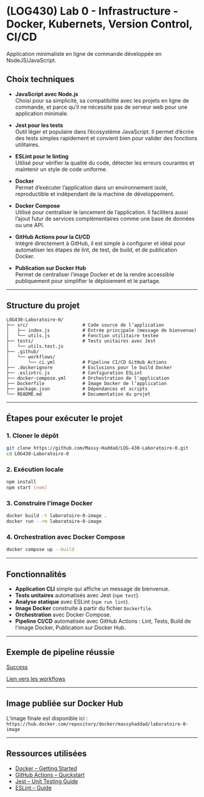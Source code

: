 # (LOG430) Lab 0 - Infrastructure - Docker, Kubernets, Version Control, CI/CD

Application minimaliste en ligne de commande développée en NodeJS/JavaScript.

## Choix techniques

- **JavaScript avec Node.js**  
  Choisi pour sa simplicité, sa compatibilité avec les projets en ligne de commande, et parce qu’il ne nécessite pas de serveur web pour une application minimale.

- **Jest pour les tests**  
  Outil léger et populaire dans l’écosystème JavaScript. Il permet d’écrire des tests simples rapidement et convient bien pour valider des fonctions utilitaires.

- **ESLint pour le linting**  
  Utilisé pour vérifier la qualité du code, détecter les erreurs courantes et maintenir un style de code uniforme.

- **Docker**  
  Permet d’exécuter l’application dans un environnement isolé, reproductible et indépendant de la machine de développement.

- **Docker Compose**  
  Utilisé pour centraliser le lancement de l’application. Il facilitera aussi l’ajout futur de services complémentaires comme une base de données ou une API.

- **GitHub Actions pour la CI/CD**  
  Intégré directement à GitHub, il est simple à configurer et idéal pour automatiser les étapes de lint, de test, de build, et de publication Docker.

- **Publication sur Docker Hub**  
  Permet de centraliser l’image Docker et de la rendre accessible publiquement pour simplifier le déploiement et le partage.

---

## Structure du projet
```
LOG430-Laboratoire-0/
├── src/                    # Code source de l’application
│   ├── index.js            # Entrée principale (message de bienvenue)
│   └── utils.js            # Fonction utilitaire testée
├── tests/                  # Tests unitaires avec Jest
│   └── utils.test.js
├── .github/
│   └── workflows/
│       └── ci.yml          # Pipeline CI/CD GitHub Actions
├── .dockerignore           # Exclusions pour le build Docker
├── .eslintrc.js            # Configuration ESLint
├── docker-compose.yml      # Orchestration de l'application
├── Dockerfile              # Image Docker de l’application
├── package.json            # Dépendances et scripts
└── README.md               # Documentation du projet
```

---

## Étapes pour exécuter le projet

### 1. Cloner le dépôt
```bash
git clone https://github.com/Massy-Haddad/LOG-430-Laboratoire-0.git
cd LOG430-Laboratoire-0
```

### 2. Exécution locale
```bash
npm install
npm start [nom]
```

### 3. Construire l’image Docker
```bash
docker build -t laboratoire-0-image .
docker run --rm laboratoire-0-image
```

### 4. Orchestration avec Docker Compose
```bash
docker compose up --build
```

---

## Fonctionnalités

- **Application CLI** simple qui affiche un message de bienvenue.
- **Tests unitaires** automatisés avec Jest (`npm test`).
- **Analyse statique** avec ESLint (`npm run lint`).
- **Image Docker** construite à partir du fichier `Dockerfile`.
- **Orchestration** avec Docker Compose.
- **Pipeline CI/CD** automatisée avec GitHub Actions : Lint, Tests, Build de l'image Docker, Publication sur Docker Hub.

---

## Exemple de pipeline réussie

[Success](https://github.com/Massy-Haddad/LOG-430-Laboratoire-0/actions/runs/15000400328)

[Lien vers les workflows](https://github.com/Massy-Haddad/LOG-430-Laboratoire-0/actions)

---

## Image publiée sur Docker Hub

L’image finale est disponible ici :  
`https://hub.docker.com/repository/docker/massyhaddad/laboratoire-0-image`

---

## Ressources utilisées

- [Docker – Getting Started](https://docs.docker.com/get-started/)
- [GitHub Actions – Quickstart](https://docs.github.com/en/actions/quickstart)
- [Jest – Unit Testing Guide](https://jestjs.io/)
- [ESLint – Guide](https://eslint.org/)
